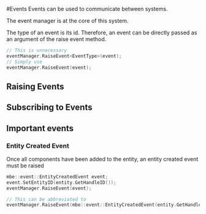 #Events
Events can be used to communicate between systems.


The event manager is at the core of this system.

The type of an event is its id. Therefore, an event can be directly passed as an argument of the raise event method.
```c++
// This is unnecessary
eventManager.RaiseEvent<EventType>(event);
// Simply use
eventManager.RaiseEvent(event);
```

## Raising Events


## Subscribing to Events

## Important events

### Entity Created Event

Once all components have been added to the entity, an entity created event must be raised
```c++
mbe::event::EntityCreatedEvent event;
event.SetEntityID(entity.GetHandleID());
eventManager.RaiseEvent(event);

// This can be abbreviated to
eventManager.RaiseEvent(mbe::event::EntityCreatedEvent(entity.GetHandleID()));
```
